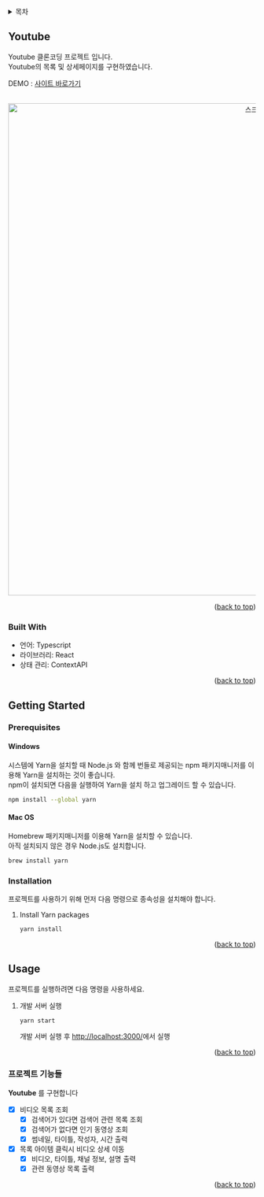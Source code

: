 <a name="readme-top"></a>

<details>
  <summary>목차</summary>

- [Youtube](#youtube)
  - [Built With](#built-with)
- [Getting Started](#getting-started)
  - [Prerequisites](#prerequisites)
    - [Windows](#windows)
    - [Mac OS](#mac-os)
  - [Installation](#installation)
- [Usage](#usage)
  - [프로젝트 기능들](#프로젝트-기능들)

</details>

## Youtube

Youtube 클론코딩 프로젝트 입니다.  
Youtube의 목록 및 상세페이지를 구현하였습니다.  

DEMO : [사이트 바로가기](https://bucolic-sprite-e466ce.netlify.app/)
<br />
<br />

<p align="center">
  <img style="width:1000px" alt="스크린샷" src="https://github.com/minyeongnam/youtube/assets/71241063/c5d2fb22-3dcd-4652-9178-0b8ee08161d3">
</p>

<p align="right">(<a href="#readme-top">back to top</a>)</p>

### Built With

- 언어: Typescript
- 라이브러리: React
- 상태 관리: ContextAPI

<p align="right">(<a href="#readme-top">back to top</a>)</p>

## Getting Started

### Prerequisites

#### Windows

시스템에 Yarn을 설치할 때 Node.js 와 함께 번들로 제공되는 npm 패키지매니저를 이용해 Yarn을 설치하는 것이 좋습니다.  
npm이 설치되면 다음을 실행하여 Yarn을 설치 하고 업그레이드 할 수 있습니다.

```sh
npm install --global yarn
```

#### Mac OS

Homebrew 패키지매니저를 이용해 Yarn을 설치할 수 있습니다.  
아직 설치되지 않은 경우 Node.js도 설치합니다.

```sh
brew install yarn
```

### Installation

프로젝트를 사용하기 위해 먼저 다음 명령으로 종속성을 설치해야 합니다.

1. Install Yarn packages

   ```sh
   yarn install
   ```

<p align="right">(<a href="#readme-top">back to top</a>)</p>

## Usage


프로젝트를 실행하려면 다음 명령을 사용하세요.

1. 개발 서버 실행

   ```sh
   yarn start
   ```

   개발 서버 실행 후 [http://localhost:3000/](http://localhost:3000/)에서 실행

   <p align="right">(<a href="#readme-top">back to top</a>)</p>

### 프로젝트 기능들  

**Youtube** 를 구현합니다

- [x] 비디오 목록 조회
  - [x] 검색어가 있다면 검색어 관련 목록 조회
  - [x] 검색어가 없다면 인기 동영상 조회
  - [X] 썸네일, 타이틀, 작성자, 시간 출력
- [x] 목록 아이템 클릭시 비디오 상세 이동
  - [x] 비디오, 타이틀, 채널 정보, 설명 출력
  - [x] 관련 동영상 목록 출력

<p align="right">(<a href="#readme-top">back to top</a>)</p>
